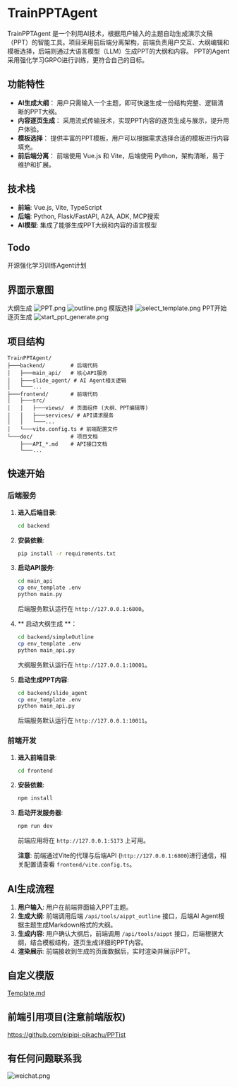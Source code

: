 # TrainPPTAgent
TrainPPTAgent 是一个利用AI技术，根据用户输入的主题自动生成演示文稿（PPT）的智能工具。项目采用前后端分离架构，前端负责用户交互、大纲编辑和模板选择，后端则通过大语言模型（LLM）生成PPT的大纲和内容。
PPT的Agent采用强化学习GRPO进行训练，更符合自己的目标。

## 功能特性

- **AI生成大纲**： 用户只需输入一个主题，即可快速生成一份结构完整、逻辑清晰的PPT大纲。
- **内容逐页生成**： 采用流式传输技术，实现PPT内容的逐页生成与展示，提升用户体验。
- **模板选择**： 提供丰富的PPT模板，用户可以根据需求选择合适的模板进行内容填充。
- **前后端分离**： 前端使用 Vue.js 和 Vite，后端使用 Python，架构清晰，易于维护和扩展。

## 技术栈

- **前端**: Vue.js, Vite, TypeScript
- **后端**: Python, Flask/FastAPI, A2A, ADK, MCP搜索
- **AI模型**: 集成了能够生成PPT大纲和内容的语言模型

## Todo
开源强化学习训练Agent计划

## 界面示意图
大纲生成
![PPT.png](doc/PPT.png)
![outline.png](doc/outline.png)
模版选择
![select_template.png](doc/select_template.png)
PPT开始逐页生成
![start_ppt_generate.png](doc/start_ppt_generate.png)

## 项目结构

```
TrainPPTAgent/
├───backend/        # 后端代码
│   ├───main_api/   # 核心API服务
│   ├───slide_agent/ # AI Agent相关逻辑
│   └───...
├───frontend/       # 前端代码
│   ├───src/
│   │   ├───views/  # 页面组件 (大纲、PPT编辑等)
│   │   ├───services/ # API请求服务
│   │   └───...
│   └───vite.config.ts # 前端配置文件
└───doc/            # 项目文档
    ├───API_*.md    # API接口文档
    └───...
```

## 快速开始

### 后端服务

1.  **进入后端目录**:
    ```bash
    cd backend
    ```

2.  **安装依赖**:
    ```bash
    pip install -r requirements.txt
    ```

3.  **启动API服务**:
    ```bash
    cd main_api
    cp env_template .env
    python main.py
    ```
    后端服务默认运行在 `http://127.0.0.1:6800`。
4. ** 启动大纲生成 **：
    ```bash
    cd backend/simpleOutline
    cp env_template .env
    python main_api.py
    ```
    大纲服务默认运行在 `http://127.0.0.1:10001`。
5. **启动生成PPT内容**:
    ```bash
    cd backend/slide_agent
    cp env_template .env
    python main_api.py
    ```
    后端服务默认运行在 `http://127.0.0.1:10011`。

### 前端开发

1.  **进入前端目录**:
    ```bash
    cd frontend
    ```

2.  **安装依赖**:
    ```bash
    npm install
    ```

3.  **启动开发服务器**:
    ```bash
    npm run dev
    ```
    前端应用将在 `http://127.0.0.1:5173` 上可用。

    **注意**: 前端通过Vite的代理与后端API (`http://127.0.0.1:6800`)进行通信，相关配置请查看 `frontend/vite.config.ts`。

## AI生成流程

1.  **用户输入**: 用户在前端界面输入PPT主题。
2.  **生成大纲**: 前端调用后端 `/api/tools/aippt_outline` 接口，后端AI Agent根据主题生成Markdown格式的大纲。
3.  **生成内容**: 用户确认大纲后，前端调用 `/api/tools/aippt` 接口，后端根据大纲，结合模板结构，逐页生成详细的PPT内容。
4.  **渲染展示**: 前端接收到生成的页面数据后，实时渲染并展示PPT。

## 自定义模版
[Template.md](doc/Template.md)

## 前端引用项目(注意前端版权)
https://github.com/pipipi-pikachu/PPTist

## 有任何问题联系我
![weichat.png](doc/weichat.png)
